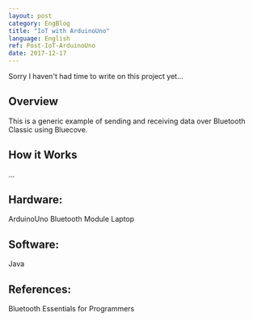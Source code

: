 ```yaml
---
layout: post
category: EngBlog
title: "IoT with ArduinoUno"
language: English
ref: Post-IoT-ArduinoUno
date: 2017-12-17
---
```


Sorry I haven't had time to write on this project yet...
## Overview
This is a generic example of sending and receiving data over Bluetooth Classic using Bluecove.  

## How it Works
...

## Hardware:
ArduinoUno
Bluetooth Module
Laptop

## Software:
Java

## References:
Bluetooth Essentials for Programmers
